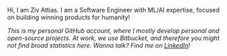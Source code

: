 Hi, I am Ziv Attias. I am a Software Engineer with ML/AI expertise, focused on building winning products for humanity!

_This is my personal GitHub account, where I mostly develop personal and open-source projects. At work, we use Bitbucket, and therefore you might not find broad statistics here. Wanna talk? Find me on [LinkedIn](https://www.linkedin.com/in/ziv-attias/)!_

